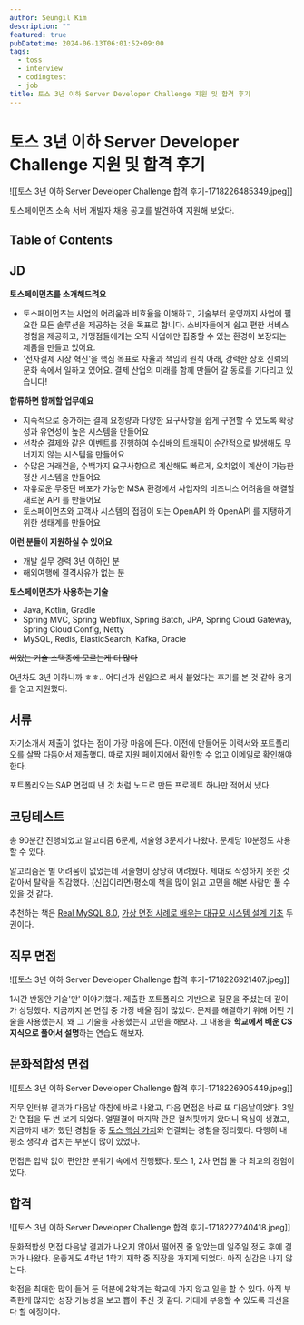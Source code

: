 ```yaml
---
author: Seungil Kim
description: ""
featured: true
pubDatetime: 2024-06-13T06:01:52+09:00
tags:
  - toss
  - interview
  - codingtest
  - job
title: 토스 3년 이하 Server Developer Challenge 지원 및 합격 후기
---
```

# 토스 3년 이하 Server Developer Challenge 지원 및 합격 후기

![[토스 3년 이하 Server Developer Challenge 합격 후기-1718226485349.jpeg]]

토스페이먼츠 소속 서버 개발자 채용 공고를 발견하여 지원해 보았다.

## Table of Contents

## JD

**토스페이먼츠를 소개해드려요**

- 토스페이먼츠는 사업의 어려움과 비효율을 이해하고, 기술부터 운영까지 사업에 필요한 모든 솔루션을 제공하는 것을 목표로 합니다. 소비자들에게 쉽고 편한 서비스 경험을 제공하고, 가맹점들에게는 오직 사업에만 집중할 수 있는 환경이 보장되는 제품을 만들고 있어요.
- '전자결제 시장 혁신'을 핵심 목표로 자율과 책임의 원칙 아래, 강력한 상호 신뢰의 문화 속에서 일하고 있어요. 결제 산업의 미래를 함께 만들어 갈 동료를 기다리고 있습니다!

**합류하면 함께할 업무예요**

- 지속적으로 증가하는 결제 요청량과 다양한 요구사항을 쉽게 구현할 수 있도록 확장성과 유연성이 높은 시스템을 만들어요
- 선착순 결제와 같은 이벤트를 진행하여 수십배의 트래픽이 순간적으로 발생해도 무너지지 않는 시스템을 만들어요
- 수많은 거래건을, 수백가지 요구사항으로 계산해도 빠르게, 오차없이 계산이 가능한 정산 시스템을 만들어요
- 자유로운 무중단 배포가 가능한 MSA 환경에서 사업자의 비즈니스 어려움을 해결할 새로운 API 를 만들어요
- 토스페이먼츠와 고객사 시스템의 접점이 되는 OpenAPI 와 OpenAPI 를 지탱하기 위한 생태계를 만들어요

**이런 분들이 지원하실 수 있어요**

- 개발 실무 경력 3년 이하인 분
- 해외여행에 결격사유가 없는 분

**토스페이먼츠가 사용하는 기술**

- Java, Kotlin, Gradle
- Spring MVC, Spring Webflux, Spring Batch, JPA, Spring Cloud Gateway, Spring Cloud Config, Netty
- MySQL, Redis, ElasticSearch, Kafka, Oracle

~~써있는 기술 스택중에 모르는게 더 많다~~

0년차도 3년 이하니까 ㅎㅎ.. 어디선가 신입으로 써서 붙었다는 후기를 본 것 같아 용기를 얻고 지원했다. 

## 서류

자기소개서 제출이 없다는 점이 가장 마음에 든다. 이전에 만들어둔 이력서와 포트폴리오를 살짝 다듬어서 제출했다. 따로 지원 페이지에서 확인할 수 없고 이메일로 확인해야 한다.

포트폴리오는 SAP 면접때 낸 것 처럼 노드로 만든 프로젝트 하나만 적어서 냈다.

## 코딩테스트

총 90분간 진행되었고 알고리즘 6문제, 서술형 3문제가 나왔다. 문제당 10분정도 사용할 수 있다.

알고리즘은 별 어려움이 없었는데 서술형이 상당히 어려웠다. 제대로 작성하지 못한 것 같아서 탈락을 직감했다. (신입이라면)평소에 책을 많이 읽고 고민을 해본 사람만 풀 수 있을 것 같다.

추천하는 책은 [Real MySQL 8.0](https://product.kyobobook.co.kr/detail/S000001766482), [가상 면접 사례로 배우는 대규모 시스템 설계 기초](https://product.kyobobook.co.kr/detail/S000001033116) 두 권이다.

## 직무 면접

![[토스 3년 이하 Server Developer Challenge 합격 후기-1718226921407.jpeg]]

1시간 반동안 기술'만' 이야기했다. 제출한 포트폴리오 기반으로 질문을 주셨는데 깊이가 상당했다. 지금까지 본 면접 중 가장 배울 점이 많았다. 문제를 해결하기 위해 어떤 기술을 사용했는지, 왜 그 기술을 사용했는지 고민을 해보자. 그 내용을 **학교에서 배운 CS 지식으로 풀어서 설명**하는 연습도 해보자.

## 문화적합성 면접

![[토스 3년 이하 Server Developer Challenge 합격 후기-1718226905449.jpeg]]

직무 인터뷰 결과가 다음날 아침에 바로 나왔고, 다음 면접은 바로 또 다음날이었다. 3일간 면접을 두 번 보게 되었다. 얼떨결에 마지막 관문 컬쳐핏까지 왔더니 욕심이 생겼고, 지금까지 내가 했던 경험들 중 [토스 핵심 가치](https://blog.toss.im/article/core-values-are-evolving)와 연결되는 경험을 정리했다. 다행히 내 평소 생각과 겹치는 부분이 많이 있었다.

면접은 압박 없이 편안한 분위기 속에서 진행됐다. 토스 1, 2차 면접 둘 다 최고의 경험이었다.

## 합격

![[토스 3년 이하 Server Developer Challenge 합격 후기-1718227240418.jpeg]]

문화적합성 면접 다음날 결과가 나오지 않아서 떨어진 줄 알았는데 일주일 정도 후에 결과가 나왔다. 운좋게도 4학년 1학기 재학 중 직장을 가지게 되었다. 아직 실감은 나지 않는다. 

학점을 최대한 많이 들어 둔 덕분에 2학기는 학교에 가지 않고 일을 할 수 있다. 아직 부족한게 많지만 성장 가능성을 보고 뽑아 주신 것 같다. 기대에 부응할 수 있도록 최선을 다 할 예정이다.

